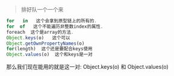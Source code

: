 > 排好队一个一个来

```js
for   in   这个会拿到原型链上的所有的.
for  of   这个不能遍历非整数index的属性.
foreach  这个是array的方法.
Object.keys(o)   这个可以
Object.getOwnPropertyNames(o) 
for(length)  这个还是要配合keys使用
Object.values(o)  这个和keys是一对
```

那么我们现在能用的就是这一对: Object.keys(o)  和 Object.values(o)